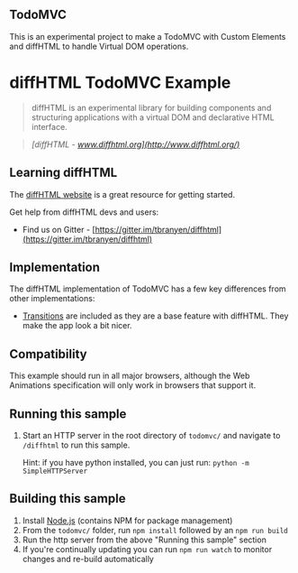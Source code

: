 TodoMVC
-------

This is an experimental project to make a TodoMVC with Custom Elements and
diffHTML to handle Virtual DOM operations.

# diffHTML TodoMVC Example

> diffHTML is an experimental library for building components and structuring applications with a virtual DOM and declarative HTML interface.

> _[diffHTML - www.diffhtml.org](http://www.diffhtml.org/)_

## Learning diffHTML

The [diffHTML website](http://www.diffhtml.org) is a great resource for getting started.

Get help from diffHTML devs and users:

* Find us on Gitter -
	[https://gitter.im/tbranyen/diffhtml](https://gitter.im/tbranyen/diffhtml)

## Implementation

The diffHTML implementation of TodoMVC has a few key differences from other
implementations:

* [Transitions](https://github.com/tbranyen/diffhtml/tree/master/packages/diffhtml-middleware-inline-transitions)
  are included as they are a base feature with diffHTML. They make the app look
  a bit nicer.

## Compatibility

This example should run in all major browsers, although the Web Animations
specification will only work in browsers that support it.

## Running this sample

1. Start an HTTP server in the root directory of `todomvc/` and navigate to
	 `/diffhtml` to run this sample.

	 Hint: if you have python installed, you can just run: `python -m SimpleHTTPServer`

## Building this sample

1. Install [Node.js](https://www.nodejs.org) (contains NPM for package management)
2. From the `todomvc/` folder, run `npm install` followed by an `npm run build`
3. Run the http server from the above "Running this sample" section
4. If you're continually updating you can run `npm run watch` to monitor
	 changes and re-build automatically
